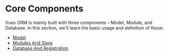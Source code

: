 # Core Components

Vuex ORM is mainly built with three components – Model, Module, and Database. In this section, we'll learn the basic usage and definition of those.

- [Model](components/model.md)
- [Modules And Store](components/modules-and-store.md)
- [Database And Registration](components/database-and-registration.md)
